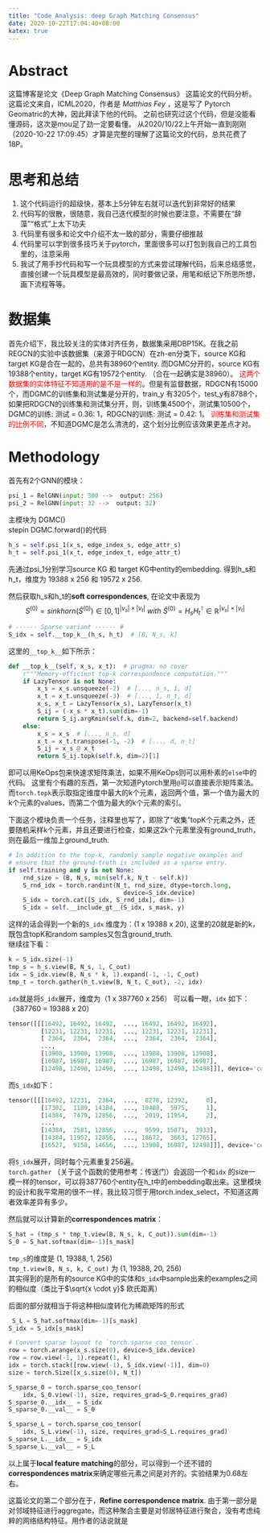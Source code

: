 ```yaml
---
title: "Code Analysis: deep Graph Matching Consensus"
date: 2020-10-22T17:04:40+08:00
katex: true
---
```


# Abstract
这篇博客是论文《Deep Graph Matching Consensus》 这篇论文的代码分析。
这篇论文来自，ICML2020，作者是 *Matthias Fey* ，这是写了 Pytorch Geomatric的大神，因此拜读下他的代码。
之前也研究过这个代码，但是没能看懂源码，这次是mou足了劲一定要看懂。
从2020/10/22上午开始一直到刚刚（2020-10-22 17:09:45）才算是完整的理解了这篇论文的代码，总共花费了18P。

# 思考和总结
1. 这个代码运行的超级快，基本上5分钟左右就可以迭代到非常好的结果
2. 代码写的很散，很随意，我自己迭代模型的时候也要注意，不需要在“辞藻”“格式”上太下功夫
3. 代码里有很多和论文中介绍不太一致的部分，需要仔细推敲
4. 代码里可以学到很多技巧关于pytorch，里面很多可以打包到我自己的工具包里的，注意采用
5. 我试了用手抄代码和写一个玩具模型的方式来尝试理解代码，后来总结感觉，直接创建一个玩具模型是最高效的，同时要做记录，用笔和纸记下所思所想，画下流程等等。

# 数据集
首先介绍下，我比较关注的实体对齐任务，数据集采用DBP15K。在我之前REGCN的实验中该数据集（来源于RDGCN）在zh-en分类下，source KG和target KG是合在一起的，总共有38960个entity. 而DGMC分开的，source KG有19388个entity，target KG有19572个entity. （合在一起确实是38960）。 <font color="red">这两个数据集的实体特征不知道用的是不是一样的</font>。但是有监督数据，RDGCN有15000个，而DGMC的训练集和测试集是分开的，train_y 有3205个，test_y有8788个，如果把RDGCN的训练集和测试集分开，则，训练集4500个，测试集10500个，DGMC的训练: 测试 = 0.36: 1，RDGCN的训练: 测试 = 0.42: 1。 <font color="red">训练集和测试集的比例不同</font>，不知道DGMC是怎么清洗的，这个划分比例应该效果更差点才对。

# Methodology

首先有2个GNN的模块：
```python
psi_1 = RelGNN(input: 300 -->  output: 256)
psi_2 = RelGNN(input: 32 -->  output: 32)
```
主模块为 DGMC()  
 stepin DGMC.forward()的代码

```python
h_s = self.psi_1(x_s, edge_index_s, edge_attr_s)
h_t = self.psi_1(x_t, edge_index_t, edge_attr_t)
```
先通过psi_1分别学习source KG 和 target KG中entity的embedding.
得到h_s和h_t，维度为 19388 x 256 和 19572 x 256.

然后获取h_s和h_t的**soft correspondences**, 在论文中表现为
$$
S^{(0)} = sinkhorn(\hat{S}^{(0)}) \in [0, 1]^{|v_s|\times |v_t|}\ with\ \hat{S}^{(0)} = H_s H_t^\intercal \in \mathbb{R}^{|v_s|\times |v_t|}
$$

```python
# ------ Sparse variant ------ #
S_idx = self.__top_k__(h_s, h_t)  # [B, N_s, k]
```
这里的`__top_k__`如下所示：
```python
def __top_k__(self, x_s, x_t):  # pragma: no cover
    r"""Memory-efficient top-k correspondence computation."""
    if LazyTensor is not None:
        x_s = x_s.unsqueeze(-2)  # [..., n_s, 1, d]
        x_t = x_t.unsqueeze(-3)  # [..., 1, n_t, d]
        x_s, x_t = LazyTensor(x_s), LazyTensor(x_t)
        S_ij = (-x_s * x_t).sum(dim=-1)
        return S_ij.argKmin(self.k, dim=2, backend=self.backend)
    else:
        x_s = x_s  # [..., n_s, d]
        x_t = x_t.transpose(-1, -2)  # [..., d, n_t]
        S_ij = x_s @ x_t
        return S_ij.topk(self.k, dim=2)[1]
```
即可以用KeOps包来快速求矩阵乘法，如果不用KeOps则可以用朴素的`else`中的代码。
这里有个有趣的东西，第一次知道Pytorch里用`@`可以直接表示矩阵乘法。  
而`torch.topk`表示取指定维度中最大的k个元素，返回两个值，第一个值为最大的k个元素的values，而第二个值为最大的k个元素的索引。

下面这个模块负责一个任务，注释里也写了，即除了“收集”topK个元素之外，还要随机采样k个元素，并且还要进行检查，如果这2k个元素里没有ground_truth，则在最后一维加上ground_truth.
```python
# In addition to the top-k, randomly sample negative examples and
# ensure that the ground-truth is included as a sparse entry.
if self.training and y is not None:
    rnd_size = (B, N_s, min(self.k, N_t - self.k))
    S_rnd_idx = torch.randint(N_t, rnd_size, dtype=torch.long,
                                device=S_idx.device)
    S_idx = torch.cat([S_idx, S_rnd_idx], dim=-1)
    S_idx = self.__include_gt__(S_idx, s_mask, y)
```
这样的话会得到一个新的`S_idx` 维度为：(1 x 19388 x 20), 这里的20就是新的k，既包含topK和random samples又包含ground_truth.  
继续往下看：
```python
k = S_idx.size(-1)
tmp_s = h_s.view(B, N_s, 1, C_out)
idx = S_idx.view(B, N_s * k, 1).expand(-1, -1, C_out)
tmp_t = torch.gather(h_t.view(B, N_t, C_out), -2, idx)
```
`idx`就是将`S_idx`展开，维度为（1 x 387760 x 256）
可以看一眼，`idx` 如下：（387760 = 19388 x 20）
```python
tensor([[[16492, 16492, 16492,  ..., 16492, 16492, 16492],
         [12231, 12231, 12231,  ..., 12231, 12231, 12231],
         [ 2364,  2364,  2364,  ...,  2364,  2364,  2364],
         ...,
         [13908, 13908, 13908,  ..., 13908, 13908, 13908],
         [16987, 16987, 16987,  ..., 16987, 16987, 16987],
         [12498, 12498, 12498,  ..., 12498, 12498, 12498]]], device='cuda:0')
```
而`S_idx`如下：
```python
tensor([[[16492, 12231,  2364,  ...,  8276, 12392,     0],
         [17302,  1189, 14384,  ..., 10488,  5975,     1],
         [14384,  7479, 12856,  ...,  2019, 11954,     2],
         ...,
         [14384,  2581, 12856,  ...,  9599, 15871,  3933],
         [14384, 11952, 12856,  ..., 18672,  3663, 12765],
         [16527,  9158, 14656,  ..., 13908, 16987, 12498]]], device='cuda:0')
```
将`S_idx`展开，同时每个元素重复256遍。  
`torch.gather` （关于这个函数的使用参考：传送门）会返回一个和`idx` 的size一模一样的tensor，可以将387760个entity在h_t中的embedding取出来。这里模块的设计和我平常用的很不一样，我比较习惯于用torch.index_select，不知道这两者效率差异有多少。

然后就可以计算新的**correspondences matrix**：
```python
S_hat = (tmp_s * tmp_t.view(B, N_s, k, C_out)).sum(dim=-1)
S_0 = S_hat.softmax(dim=-1)[s_mask]
```
`tmp_s`的维度是 (1, 19388, 1, 256)  
`tmp_t.view(B, N_s, k, C_out)` 为 (1, 19388, 20,  256)  
其实得到的是所有的source KG中的实体和`S_idx`中sample出来的examples之间的相似度（类比于$\sqrt{x \cdot y}$ 欧氏距离）  

后面的部分就相当于将这种相似度转化为稀疏矩阵的形式
```python
 S_L = S_hat.softmax(dim=-1)[s_mask]
S_idx = S_idx[s_mask]

# Convert sparse layout to `torch.sparse_coo_tensor`.
row = torch.arange(x_s.size(0), device=S_idx.device)
row = row.view(-1, 1).repeat(1, k)
idx = torch.stack([row.view(-1), S_idx.view(-1)], dim=0)
size = torch.Size([x_s.size(0), N_t])

S_sparse_0 = torch.sparse_coo_tensor(
    idx, S_0.view(-1), size, requires_grad=S_0.requires_grad)
S_sparse_0.__idx__ = S_idx
S_sparse_0.__val__ = S_0

S_sparse_L = torch.sparse_coo_tensor(
    idx, S_L.view(-1), size, requires_grad=S_L.requires_grad)
S_sparse_L.__idx__ = S_idx
S_sparse_L.__val__ = S_L
```
以上属于**local feature matching**的部分，可以得到一个还不错的**correspondences matrix**来确定哪些元素之间是对齐的。实验结果为0.68左右。

这篇论文的第二个部分在于，**Refine correspondence matrix**. 由于第一部分是对邻域特征进行aggregate，而这种聚合主要是对邻居特征进行聚合，没有考虑纯粹的网络结构特征。用作者的话说就是
